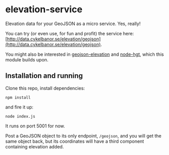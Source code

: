elevation-service
=================

Elevation data for your GeoJSON as a micro service. Yes, really!

You can try (or even use, for fun and profit) the service here: [http://data.cykelbanor.se/elevation/geojson](http://data.cykelbanor.se/elevation/geojson).

You might also be interested in [geojson-elevation](https://github.com/perliedman/geojson-elevation) and 
[node-hgt](https://github.com/perliedman/node-hgt), which this module builds upon.

## Installation and running

Clone this repo, install dependencies:

```
npm install
```

and fire it up:

```
node index.js
```

It runs on port 5001 for now.

Post a GeoJSON object to its only endpoint, `/geojson`, and you will get the same object back, but its
coordinates will have a third component containing elevation added.
